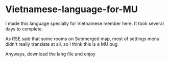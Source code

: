 # Vietnamese-language-for-MU

I made this language specially for Vietnamese member here. It took several days to complete.

As RSE said that some rooms on Submerged map, most of settings menu didn't really translate at all, so I think this is a MU bug

Anyways, download the lang file and enjoy
